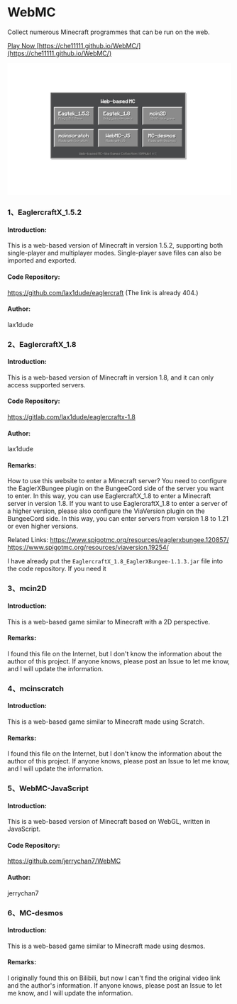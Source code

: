 # WebMC

Collect numerous Minecraft programmes that can be run on the web.

[Play Now ](https://che11111.github.io/WebMC/)[https://che11111.github.io/WebMC/](https://che11111.github.io/WebMC/)

![Preview](assets/img/preview.jpeg)

### 1、EaglercraftX_1.5.2

#### Introduction:

This is a web-based version of Minecraft in version 1.5.2, supporting both single-player and multiplayer modes. Single-player save files can also be imported and exported.

#### Code Repository:

https://github.com/lax1dude/eaglercraft
(The link is already 404.)

#### Author:

lax1dude



### 2、EaglercraftX_1.8

#### Introduction:

This is a web-based version of Minecraft in version 1.8, and it can only access supported servers.

#### Code Repository:

https://gitlab.com/lax1dude/eaglercraftx-1.8

#### Author:

lax1dude

#### Remarks:

How to use this website to enter a Minecraft server?
You need to configure the EaglerXBungee plugin on the BungeeCord side of the server you want to enter. In this way, you can use EaglercraftX_1.8 to enter a Minecraft server in version 1.8.
If you want to use EaglercraftX_1.8 to enter a server of a higher version, please also configure the ViaVersion plugin on the BungeeCord side. In this way, you can enter servers from version 1.8 to 1.21 or even higher versions.

Related Links:
https://www.spigotmc.org/resources/eaglerxbungee.120857/
https://www.spigotmc.org/resources/viaversion.19254/

I have already put the `EaglercraftX_1.8_EaglerXBungee-1.1.3.jar` file into the code repository. If you need it



### 3、mcin2D

#### Introduction:

This is a web-based game similar to Minecraft with a 2D perspective.

#### Remarks:

I found this file on the Internet, but I don't know the information about the author of this project. If anyone knows, please post an Issue to let me know, and I will update the information.



### 4、mcinscratch

#### Introduction:

This is a web-based game similar to Minecraft made using Scratch.

#### Remarks:

I found this file on the Internet, but I don't know the information about the author of this project. If anyone knows, please post an Issue to let me know, and I will update the information.



### 5、WebMC-JavaScript

#### Introduction:

This is a web-based version of Minecraft based on WebGL, written in JavaScript.

#### Code Repository:

https://github.com/jerrychan7/WebMC

#### Author:

jerrychan7



### 6、MC-desmos

#### Introduction:

This is a web-based game similar to Minecraft made using desmos.

#### Remarks:

I originally found this on Bilibili, but now I can't find the original video link and the author's information. If anyone knows, please post an Issue to let me know, and I will update the information.
